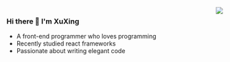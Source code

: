 <img align="right" src="https://github-readme-stats.vercel.app/api?username=xuxing409&show_icons=true&theme=radical&count_private=true" />

### Hi there 👋 I'm XuXing
* A front-end programmer who loves programming
* Recently studied react frameworks
* Passionate about writing elegant code



<!--
**xuxing409/XuXing409** is a ✨ _special_ ✨ repository because its `README.md` (this file) appears on your GitHub profile.

Here are some ideas to get you started:

- 🔭 I’m currently working on ...
- 🌱 I’m currently learning ...
- 👯 I’m looking to collaborate on ...
- 🤔 I’m looking for help with ...
- 💬 Ask me about ...
- 📫 How to reach me: ...
- 😄 Pronouns: ...
- ⚡ Fun fact: ...
-->

